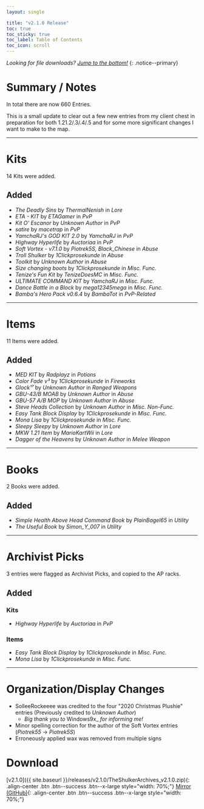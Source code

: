 ```yaml
---
layout: single

title: "v2.1.0 Release"
toc: true
toc_sticky: true
toc_label: Table of Contents
toc_icon: scroll
---
```


*Looking for file downloads? [Jump to the bottom!](#download)*
{: .notice--primary}

# Summary / Notes
In total there are now 660 Entries.

This is a small update to clear out a few new entries from my client chest in preparation for both 1.21.2/.3/.4/.5 and for some more significant changes I want to make to the map.

***

# Kits
14 Kits were added.

## Added
- _The Deadly Sins_ by _ThermalNenish_ in _Lore_
- _ETA - KIT_ by _ETAGamer_ in _PvP_
- _Kit O' Escanor_ by _Unknown Author_ in _PvP_
- _satire_ by _macetrap_ in _PvP_
- _YamchaRJ's GOD KIT 2.0_ by _YamchaRJ_ in _PvP_
- _Highway Hyperlife_ by _Auctoriaa_ in _PvP_
- _Soft Vortex - v7.1.0_ by _Piotrek5S, Black_Chinese_ in _Abuse_
- _Troll Shulker_ by _1Clickprosekunde_ in _Abuse_
- _Toolkit_ by _Unknown Author_ in _Abuse_
- _Size changing boots_ by _1Clickprosekunde_ in _Misc. Func._
- _Tenize's Fun Kit_ by _TenizeDoesMC_ in _Misc. Func._
- _ULTIMATE COMMAND KIT_ by _YamchaRJ_ in _Misc. Func._
- _Dance Battle in a Block_ by _mega12345mega_ in _Misc. Func._
- _Bamba's Hero Pack v0.6.4_ by _BambaTot_ in _PvP-Related_

***

# Items
11 Items were added.

## Added
- _MED KIT_ by _Radplayz_ in _Potions_
- _Color Fade v³_ by _1Clickprosekunde_ in _Fireworks_
- _Glock¹⁷_ by _Unknown Author_ in _Ranged Weapons_
- _GBU-43/B MOAB_ by _Unknown Author_ in _Abuse_
- _GBU-57 A/B MOP_ by _Unknown Author_ in _Abuse_
- _Steve Heads Collection_ by _Unknown Author_ in _Misc. Non-Func._
- _Easy Tank Block Display_ by _1Clickprosekunde_ in _Misc. Func._
- _Mona Lisa_ by _1Clickprosekunde_ in _Misc. Func._
- _Sleepy Sleepy_ by _Unknown Author_ in _Lore_
- _MKW 1.21 Item_ by _MarioKartWii_ in _Lore_
- _Dagger of the Heavens_ by _Unknown Author_ in _Melee Weapon_

***

# Books
2 Books were added.

## Added
- _Simple Health Above Head Command Book_ by _PlainBagel65_ in _Utility_
- _The Useful Book_ by _Simon_Y_007_ in _Utility_

***

# Archivist Picks
3 entries were flagged as Archivist Picks, and copied to the AP racks.

## Added
### Kits
- _Highway Hyperlife_ by _Auctoriaa_ in _PvP_

### Items
- _Easy Tank Block Display_ by _1Clickprosekunde_ in _Misc. Func._
- _Mona Lisa_ by _1Clickprosekunde_ in _Misc. Func._

***

# Organization/Display Changes
- SolleeRockeeee was credited to the four "2020 Christmas Plushie" entries (Previously credited to _Unknown Author_)
  - _Big thank you to_ Windows9x_ _for informing me!_
- Minor spelling correction for the author of the Soft Vortex entries (_Piotrek55_ -> _Piotrek5S_)
- Erroneously applied wax was removed from multiple signs

# Download
[v2.1.0]({{ site.baseurl }}/releases/v2.1.0/TheShulkerArchives_v2.1.0.zip){: .align-center .btn .btn--success .btn--x-large style="width: 70%;"}
[Mirror (GitHub)](https://github.com/KadTheHunter/ShulkerArchives/releases/tag/v2.1.0){: .align-center .btn .btn--success .btn--x-large style="width: 70%;"}